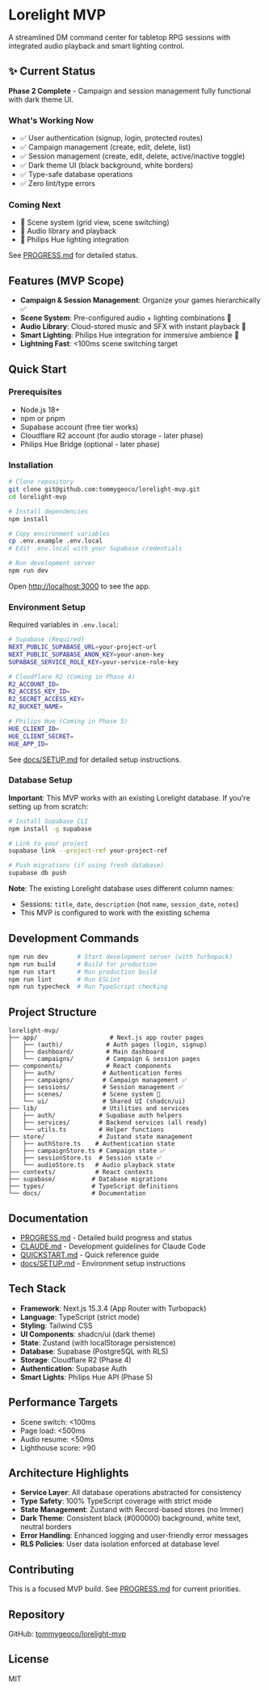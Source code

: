 # Lorelight MVP

A streamlined DM command center for tabletop RPG sessions with integrated audio playback and smart lighting control.

## ✨ Current Status

**Phase 2 Complete** - Campaign and session management fully functional with dark theme UI.

### What's Working Now
- ✅ User authentication (signup, login, protected routes)
- ✅ Campaign management (create, edit, delete, list)
- ✅ Session management (create, edit, delete, active/inactive toggle)
- ✅ Dark theme UI (black background, white borders)
- ✅ Type-safe database operations
- ✅ Zero lint/type errors

### Coming Next
- 🚧 Scene system (grid view, scene switching)
- 🚧 Audio library and playback
- 🚧 Philips Hue lighting integration

See [PROGRESS.md](./docs/PROGRESS.md) for detailed status.

## Features (MVP Scope)

- **Campaign & Session Management**: Organize your games hierarchically ✅
- **Scene System**: Pre-configured audio + lighting combinations 🚧
- **Audio Library**: Cloud-stored music and SFX with instant playback 🚧
- **Smart Lighting**: Philips Hue integration for immersive ambience 🚧
- **Lightning Fast**: <100ms scene switching target

## Quick Start

### Prerequisites
- Node.js 18+
- npm or pnpm
- Supabase account (free tier works)
- Cloudflare R2 account (for audio storage - later phase)
- Philips Hue Bridge (optional - later phase)

### Installation

```bash
# Clone repository
git clone git@github.com:tommygeoco/lorelight-mvp.git
cd lorelight-mvp

# Install dependencies
npm install

# Copy environment variables
cp .env.example .env.local
# Edit .env.local with your Supabase credentials

# Run development server
npm run dev
```

Open [http://localhost:3000](http://localhost:3000) to see the app.

### Environment Setup

Required variables in `.env.local`:

```bash
# Supabase (Required)
NEXT_PUBLIC_SUPABASE_URL=your-project-url
NEXT_PUBLIC_SUPABASE_ANON_KEY=your-anon-key
SUPABASE_SERVICE_ROLE_KEY=your-service-role-key

# Cloudflare R2 (Coming in Phase 4)
R2_ACCOUNT_ID=
R2_ACCESS_KEY_ID=
R2_SECRET_ACCESS_KEY=
R2_BUCKET_NAME=

# Philips Hue (Coming in Phase 5)
HUE_CLIENT_ID=
HUE_CLIENT_SECRET=
HUE_APP_ID=
```

See [docs/SETUP.md](./docs/SETUP.md) for detailed setup instructions.

### Database Setup

**Important**: This MVP works with an existing Lorelight database. If you're setting up from scratch:

```bash
# Install Supabase CLI
npm install -g supabase

# Link to your project
supabase link --project-ref your-project-ref

# Push migrations (if using fresh database)
supabase db push
```

**Note**: The existing Lorelight database uses different column names:
- Sessions: `title`, `date`, `description` (not `name`, `session_date`, `notes`)
- This MVP is configured to work with the existing schema

## Development Commands

```bash
npm run dev        # Start development server (with Turbopack)
npm run build      # Build for production
npm run start      # Run production build
npm run lint       # Run ESLint
npm run typecheck  # Run TypeScript checking
```

## Project Structure

```
lorelight-mvp/
├── app/                    # Next.js app router pages
│   ├── (auth)/            # Auth pages (login, signup)
│   ├── dashboard/         # Main dashboard
│   └── campaigns/         # Campaign & session pages
├── components/            # React components
│   ├── auth/             # Authentication forms
│   ├── campaigns/        # Campaign management ✅
│   ├── sessions/         # Session management ✅
│   ├── scenes/           # Scene system 🚧
│   └── ui/               # Shared UI (shadcn/ui)
├── lib/                  # Utilities and services
│   ├── auth/            # Supabase auth helpers
│   ├── services/        # Backend services (all ready)
│   └── utils.ts         # Helper functions
├── store/               # Zustand state management
│   ├── authStore.ts    # Authentication state
│   ├── campaignStore.ts # Campaign state ✅
│   ├── sessionStore.ts  # Session state ✅
│   └── audioStore.ts   # Audio playback state
├── contexts/           # React contexts
├── supabase/          # Database migrations
├── types/             # TypeScript definitions
└── docs/              # Documentation
```

## Documentation

- [PROGRESS.md](./docs/PROGRESS.md) - Detailed build progress and status
- [CLAUDE.md](./CLAUDE.md) - Development guidelines for Claude Code
- [QUICKSTART.md](./QUICKSTART.md) - Quick reference guide
- [docs/SETUP.md](./docs/SETUP.md) - Environment setup instructions

## Tech Stack

- **Framework**: Next.js 15.3.4 (App Router with Turbopack)
- **Language**: TypeScript (strict mode)
- **Styling**: Tailwind CSS
- **UI Components**: shadcn/ui (dark theme)
- **State**: Zustand (with localStorage persistence)
- **Database**: Supabase (PostgreSQL with RLS)
- **Storage**: Cloudflare R2 (Phase 4)
- **Authentication**: Supabase Auth
- **Smart Lights**: Philips Hue API (Phase 5)

## Performance Targets

- Scene switch: <100ms
- Page load: <500ms
- Audio resume: <50ms
- Lighthouse score: >90

## Architecture Highlights

- **Service Layer**: All database operations abstracted for consistency
- **Type Safety**: 100% TypeScript coverage with strict mode
- **State Management**: Zustand with Record-based stores (no Immer)
- **Dark Theme**: Consistent black (#000000) background, white text, neutral borders
- **Error Handling**: Enhanced logging and user-friendly error messages
- **RLS Policies**: User data isolation enforced at database level

## Contributing

This is a focused MVP build. See [PROGRESS.md](./docs/PROGRESS.md) for current priorities.

## Repository

GitHub: [tommygeoco/lorelight-mvp](https://github.com/tommygeoco/lorelight-mvp)

## License

MIT